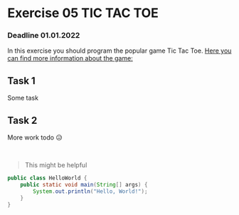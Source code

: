 # Exercise 05 TIC TAC TOE 
### Deadline 01.01.2022

In this exercise you should program the popular game Tic Tac Toe. 
[Here you can find more information about the game:](https://en.wikipedia.org/wiki/Tic-tac-toe)


## Task 1
Some task

## Task 2
More work todo 😥

<br>

> This might be helpful

~~~java
public class HelloWorld {
    public static void main(String[] args) {
        System.out.println("Hello, World!"); 
    }
}
~~~
